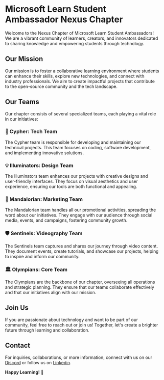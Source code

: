 # Microsoft Learn Student Ambassador Nexus Chapter

Welcome to the Nexus Chapter of Microsoft Learn Student Ambassadors! We are a vibrant community of learners, creators, and innovators dedicated to sharing knowledge and empowering students through technology.

## Our Mission

Our mission is to foster a collaborative learning environment where students can enhance their skills, explore new technologies, and connect with industry professionals. We aim to create impactful projects that contribute to the open-source community and the tech landscape.

## Our Teams

Our chapter consists of several specialized teams, each playing a vital role in our initiatives:

### 🔐 Cypher: Tech Team
The Cypher team is responsible for developing and maintaining our technical projects. This team focuses on coding, software development, and implementing innovative solutions.

### 💡 Illuminators: Design Team
The Illuminators team enhances our projects with creative designs and user-friendly interfaces. They focus on visual aesthetics and user experience, ensuring our tools are both functional and appealing.

### 🌌 Mandalorian: Marketing Team
The Mandalorian team handles all our promotional activities, spreading the word about our initiatives. They engage with our audience through social media, events, and campaigns, fostering community growth.

### 🛡️ Sentinels: Videography Team
The Sentinels team captures and shares our journey through video content. They document events, create tutorials, and showcase our projects, helping to inspire and inform our community.

### 🏛️ Olympians: Core Team
The Olympians are the backbone of our chapter, overseeing all operations and strategic planning. They ensure that our teams collaborate effectively and that our initiatives align with our mission.


## Join Us
If you are passionate about technology and want to be part of our community, feel free to reach out or join us! Together, let's create a brighter future through learning and collaboration.

## Contact
For inquiries, collaborations, or more information, connect with us on our [Discord](#) or follow us on [Linkedin]((https://www.linkedin.com/company/mlsa-nexus)).

**Happy Learning!** 🌟
